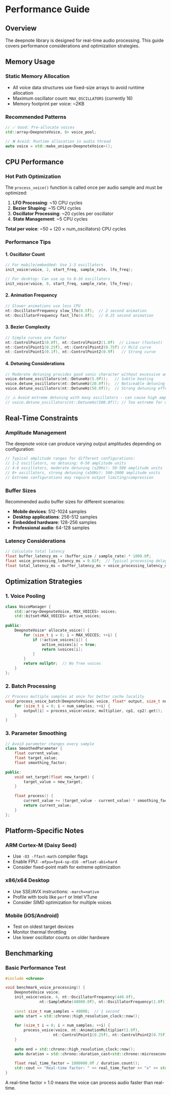 # Performance Guide

## Overview

The deepnote library is designed for real-time audio processing. This guide covers performance considerations and optimization strategies.

## Memory Usage

### Static Memory Allocation
- All voice data structures use fixed-size arrays to avoid runtime allocation
- Maximum oscillator count: `MAX_OSCILLATORS` (currently 16)
- Memory footprint per voice: ~2KB

### Recommended Patterns
```cpp
// ✅ Good: Pre-allocate voices
std::array<DeepnoteVoice, 8> voice_pool;

// ❌ Avoid: Runtime allocation in audio thread
auto voice = std::make_unique<DeepnoteVoice>();
```

## CPU Performance

### Hot Path Optimization
The `process_voice()` function is called once per audio sample and must be optimized:

1. **LFO Processing**: ~10 CPU cycles
2. **Bezier Shaping**: ~15 CPU cycles  
3. **Oscillator Processing**: ~20 cycles per oscillator
4. **State Management**: ~5 CPU cycles

**Total per voice**: ~50 + (20 × num_oscillators) CPU cycles

### Performance Tips

#### 1. Oscillator Count
```cpp
// For mobile/embedded: Use 1-3 oscillators
init_voice(voice, 2, start_freq, sample_rate, lfo_freq);

// For desktop: Can use up to 8-16 oscillators
init_voice(voice, 8, start_freq, sample_rate, lfo_freq);
```

#### 2. Animation Frequency
```cpp
// Slower animations use less CPU
nt::OscillatorFrequency slow_lfo(0.5f);  // 2 second animation
nt::OscillatorFrequency fast_lfo(4.0f);  // 0.25 second animation
```

#### 3. Bezier Complexity
```cpp
// Simple curves are faster
nt::ControlPoint1(0.0f), nt::ControlPoint2(1.0f)  // Linear (fastest)
nt::ControlPoint1(0.25f), nt::ControlPoint2(0.75f) // Mild curve
nt::ControlPoint1(0.1f), nt::ControlPoint2(0.9f)   // Strong curve
```

#### 4. Detuning Considerations
```cpp
// Moderate detuning provides good sonic character without excessive amplitude
voice.detune_oscillators(nt::DetuneHz(5.0f));   // Subtle beating
voice.detune_oscillators(nt::DetuneHz(20.0f));  // Noticeable detuning
voice.detune_oscillators(nt::DetuneHz(50.0f));  // Strong detuning effect

// ⚠️ Avoid extreme detuning with many oscillators - can cause high amplitudes
// voice.detune_oscillators(nt::DetuneHz(500.0f)); // Too extreme for many oscillators
```

## Real-Time Constraints

### Amplitude Management
The deepnote voice can produce varying output amplitudes depending on configuration:

```cpp
// Typical amplitude ranges for different configurations:
// 1-2 oscillators, no detuning: 0-50 amplitude units
// 4-6 oscillators, moderate detuning (±20Hz): 50-500 amplitude units  
// 8+ oscillators, strong detuning (±50Hz): 500-2000 amplitude units
// Extreme configurations may require output limiting/compression
```

### Buffer Sizes
Recommended audio buffer sizes for different scenarios:

- **Mobile devices**: 512-1024 samples
- **Desktop applications**: 256-512 samples  
- **Embedded hardware**: 128-256 samples
- **Professional audio**: 64-128 samples

### Latency Considerations
```cpp
// Calculate total latency
float buffer_latency_ms = (buffer_size / sample_rate) * 1000.0f;
float voice_processing_latency_ms = 0.02f;  // Typical processing delay
float total_latency_ms = buffer_latency_ms + voice_processing_latency_ms;
```

## Optimization Strategies

### 1. Voice Pooling
```cpp
class VoiceManager {
    std::array<DeepnoteVoice, MAX_VOICES> voices;
    std::bitset<MAX_VOICES> active_voices;
    
public:
    DeepnoteVoice* allocate_voice() {
        for (size_t i = 0; i < MAX_VOICES; ++i) {
            if (!active_voices[i]) {
                active_voices[i] = true;
                return &voices[i];
            }
        }
        return nullptr;  // No free voices
    }
};
```

### 2. Batch Processing
```cpp
// Process multiple samples at once for better cache locality
void process_voice_batch(DeepnoteVoice& voice, float* output, size_t num_samples) {
    for (size_t i = 0; i < num_samples; ++i) {
        output[i] = process_voice(voice, multiplier, cp1, cp2).get();
    }
}
```

### 3. Parameter Smoothing
```cpp
// Avoid parameter changes every sample
class SmoothedParameter {
    float current_value;
    float target_value;
    float smoothing_factor;
    
public:
    void set_target(float new_target) {
        target_value = new_target;
    }
    
    float process() {
        current_value += (target_value - current_value) * smoothing_factor;
        return current_value;
    }
};
```

## Platform-Specific Notes

### ARM Cortex-M (Daisy Seed)
- Use `-O3 -ffast-math` compiler flags
- Enable FPU: `-mfpu=fpv4-sp-d16 -mfloat-abi=hard`
- Consider fixed-point math for extreme optimization

### x86/x64 Desktop
- Use SSE/AVX instructions: `-march=native`
- Profile with tools like `perf` or Intel VTune
- Consider SIMD optimization for multiple voices

### Mobile (iOS/Android)
- Test on oldest target devices
- Monitor thermal throttling
- Use lower oscillator counts on older hardware

## Benchmarking

### Basic Performance Test
```cpp
#include <chrono>

void benchmark_voice_processing() {
    DeepnoteVoice voice;
    init_voice(voice, 4, nt::OscillatorFrequency(440.0f), 
               nt::SampleRate(48000.0f), nt::OscillatorFrequency(1.0f));
    
    const size_t num_samples = 48000;  // 1 second
    auto start = std::chrono::high_resolution_clock::now();
    
    for (size_t i = 0; i < num_samples; ++i) {
        process_voice(voice, nt::AnimationMultiplier(1.0f),
                     nt::ControlPoint1(0.25f), nt::ControlPoint2(0.75f));
    }
    
    auto end = std::chrono::high_resolution_clock::now();
    auto duration = std::chrono::duration_cast<std::chrono::microseconds>(end - start);
    
    float real_time_factor = 1000000.0f / duration.count();
    std::cout << "Real-time factor: " << real_time_factor << "x" << std::endl;
}
```

A real-time factor > 1.0 means the voice can process audio faster than real-time.
